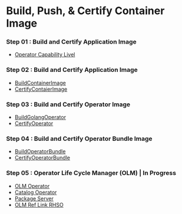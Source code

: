 # Build, Push, & Certify Container Image

### Step 01 : Build and Certify Application Image
* [Operator Capability Livel](https://sdk.operatorframework.io/docs/overview/operator-capabilities)

### Step 02 : Build and Certify Application Image
* [BuildContainerImage](https://github.com/Sherpa99/hcbt-dev-operators/blob/896d1af7058d973765d55048ff1100a12d1e4322/container/BuildContainerImage.md)
* [CertifyContaierImage](https://github.com/Sherpa99/hcbt-dev-operators/blob/896d1af7058d973765d55048ff1100a12d1e4322/container/CertifyContaierImage.md)

### Step 03 : Build and Certify Operator Image
* [BuildGolangOperator](https://github.com/Sherpa99/hcbt-dev-operators/blob/896d1af7058d973765d55048ff1100a12d1e4322/operator/BuildGolangOperator.md)
* [CertifyOperator](https://github.com/Sherpa99/hcbt-dev-operators/blob/7dfa020699bb5288e8a44db2b0b774e1341cd984/operator/CertifyOperator.md)

### Step 04 : Build and Certify Operator Bundle Image
* [BuildOperatorBundle](https://github.com/Sherpa99/hcbt-dev-operators/blob/0d3c32ff0c4d5d17a3118401caaf5034e9d68e5e/operatorbundle/BuildOperatorBundle.md)
* [CertifyOperatorBundle](https://github.com/Sherpa99/hcbt-dev-operators/blob/12de71b354d491c3f0cb1fbcc9536322db1557cf/operatorbundle/CertifyOperatorBundle.md)

### Step 05 : Operator Life Cycle Manager (OLM) | In Progress
* [OLM Operator]()
* [Catalog Operator]()
* [Package Server]()
* [OLM Ref Link RHSO](https://docs.openshift.com/container-platform/4.8/operators/understanding/olm/olm-understanding-olm.html)
